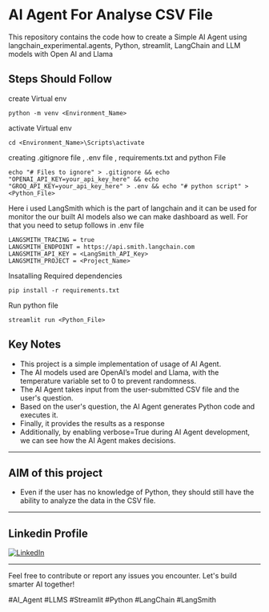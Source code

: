 # AI Agent For Analyse CSV File

This repository contains the code how to create a Simple AI Agent using  langchain_experimental.agents, Python, streamlit, LangChain and LLM models with Open AI and Llama

## Steps Should Follow

create Virtual env

  ```
  python -m venv <Environment_Name>
  ```

activate Virtual env

  ```
  cd <Environment_Name>\Scripts\activate
  ```

creating .gitignore file , .env file , requirements.txt and python File

  ```
  echo "# Files to ignore" > .gitignore && echo "OPENAI_API_KEY=your_api_key_here" && echo "GROQ_API_KEY=your_api_key_here" > .env && echo "# python script" > <Python_File>
  ```

Here i used LangSmith which is the part of langchain and it can be used for monitor the our built AI models also we can make dashboard as well. For that you need to setup follows in .env file

  ```
  LANGSMITH_TRACING = true
  LANGSMITH_ENDPOINT = https://api.smith.langchain.com
  LANGSMITH_API_KEY = <LangSmith_API_Key>
  LANGSMITH_PROJECT = <Project_Name>
  ```

Insatalling Required dependencies

  ```
  pip install -r requirements.txt
  ```

Run python file

  ```
  streamlit run <Python_File>
  ```

## Key Notes
- This project is a simple implementation of usage of AI Agent.
- The AI models used are OpenAI’s model and Llama, with the temperature variable set to 0 to prevent randomness.
- The AI Agent takes input from the user-submitted CSV file and the user's question.
- Based on the user's question, the AI Agent generates Python code and executes it.
- Finally, it provides the results as a response
- Additionally, by enabling verbose=True during AI Agent development, we can see how the AI Agent makes decisions.

---

## AIM of this project
- Even if the user has no knowledge of Python, they should still have the ability to analyze the data in the CSV file.
  
---

## Linkedin Profile

[![LinkedIn](https://img.shields.io/badge/LinkedIn-Isuru%20Madhushan-blue?logo=linkedin&style=for-the-badge)](https://www.linkedin.com/in/isuru-madhushan-096878273/)


---

Feel free to contribute or report any issues you encounter. Let's build smarter AI together!

#AI_Agent #LLMS #Streamlit #Python #LangChain #LangSmith
